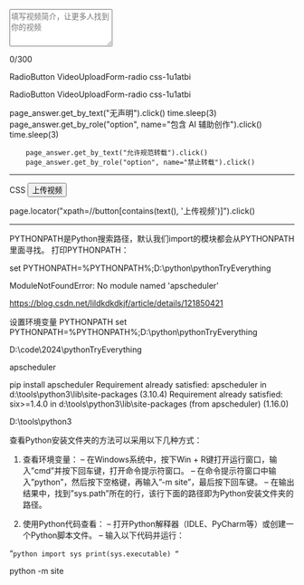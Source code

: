 

<label class="VideoUploadForm-input VideoUploadForm-input--multiline Input-wrapper QZcfWkCJoarhIYxlM_sG Input-wrapper--multiline Input-wrapper--large SPwbMsVc_0aH1eDVWflY ju2X6TRIjoJMT4oPHAtz"><textarea rows="4" class="Input i7cW1UcwT6ThdhTakqFm" placeholder="填写视频简介，让更多人找到你的视频"></textarea><div class="VideoUploadForm-itemLimit VideoUploadForm-itemLimit--multiline">0/300</div></label>

RadioButton VideoUploadForm-radio css-1u1atbi

RadioButton VideoUploadForm-radio css-1u1atbi

  page_answer.get_by_text("无声明").click()
        time.sleep(3)
        page_answer.get_by_role("option", name="包含 AI 辅助创作").click()
        time.sleep(3)

        page_answer.get_by_text("允许规范转载").click()
        page_answer.get_by_role("option", name="禁止转载").click()


--------------
CSS
<button type="button" class="Button VideoUploadButton VideoUploadHint-button FEfUrdfMIKpQDJDqkjte Button--primary Button--blue Button--spread epMJl0lFQuYbC7jrwr_o JmYzaky7MEPMFcJDLNMG GMKy5J1UWc7y8NF_V8YA" data-immersive-translate-walked="84383c89-e695-4206-9034-571023a31f87">上传视频</button>

 page.locator("xpath=//button[contains(text(), '上传视频')]").click()

------------------------
PYTHONPATH是Python搜索路径，默认我们import的模块都会从PYTHONPATH里面寻找。
打印PYTHONPATH：

set PYTHONPATH=%PYTHONPATH%;D:\python\pythonTryEverything



ModuleNotFoundError: No module named 'apscheduler'

https://blog.csdn.net/lildkdkdkjf/article/details/121850421



设置环境变量  PYTHONPATH
set PYTHONPATH=%PYTHONPATH%;D:\python\pythonTryEverything

D:\code\2024\pythonTryEverything



apscheduler

pip install apscheduler
Requirement already satisfied: apscheduler in d:\tools\python3\lib\site-packages (3.10.4)
Requirement already satisfied: six>=1.4.0 in d:\tools\python3\lib\site-packages (from apscheduler) (1.16.0)

D:\tools\python3

查看Python安装文件夹的方法可以采用以下几种方式：

1. 查看环境变量：
   – 在Windows系统中，按下Win + R键打开运行窗口，输入”cmd”并按下回车键，打开命令提示符窗口。
   – 在命令提示符窗口中输入”python”，然后按下空格键，再输入”-m site”，最后按下回车键。
   – 在输出结果中，找到”sys.path”所在的行，该行下面的路径即为Python安装文件夹的路径。

2. 使用Python代码查看：
   – 打开Python解释器（IDLE、PyCharm等）或创建一个Python脚本文件。
   – 输入以下代码并运行：

“`python
import sys
print(sys.executable)
“`


 python -m site

